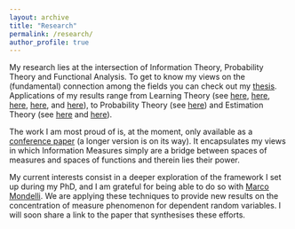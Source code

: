 ```yaml
---
layout: archive
title: "Research"
permalink: /research/
author_profile: true
---
```


My research lies at the intersection of Information Theory, Probability Theory and Functional Analysis. 
To get to know my views on the (fundamental) connection among the fields you can check out my [thesis](https://infoscience.epfl.ch/record/294547).
Applications of my results range from Learning Theory (see [here](https://ieeexplore.ieee.org/abstract/document/8849834), 
[here](https://ieeexplore.ieee.org/abstract/document/9444402), 
[here](https://ieeexplore.ieee.org/abstract/document/8989057), [here](https://arxiv.org/abs/2001.06399), 
and [here](https://ieeexplore.ieee.org/abstract/document/9174117)), to Probability Theory 
(see [here](https://ieeexplore.ieee.org/abstract/document/9517944)) and Estimation Theory (see [here](https://ieeexplore.ieee.org/abstract/document/9517954)
and [here](https://ieeexplore.ieee.org/abstract/document/9834708)).

The work I am most proud of is, at the moment, only available as a [conference paper](https://ieeexplore.ieee.org/abstract/document/9834354) 
(a longer version is on its way). It encapsulates my views in which Information Measures simply are a bridge between spaces of measures
and spaces of functions and therein lies their power. 

My current interests consist in a deeper exploration of the framework I set up during my PhD,
and I am grateful for being able to do so with [Marco Mondelli](http://www.marcomondelli.com).
We are applying these techniques to provide new results on the concentration of measure phenomenon for dependent random variables.
I will soon share a link to the paper that synthesises these efforts. 

